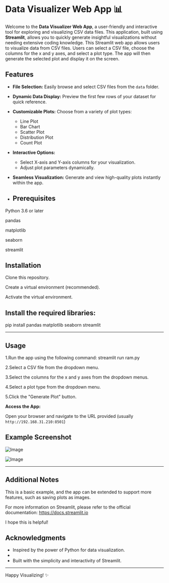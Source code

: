 # Data Visualizer Web App 📊

Welcome to the **Data Visualizer Web App**, a user-friendly and interactive tool for exploring and visualizing CSV data files. This application, built using **Streamlit**, allows you to quickly generate insightful visualizations without needing extensive coding knowledge.
This Streamlit web app allows users to visualize data from CSV files. Users can select a CSV file, choose the columns for the x and y axes, and select a plot type. The app will then generate the selected plot and display it on the screen.



## Features

- **File Selection:** Easily browse and select CSV files from the `data` folder.
- **Dynamic Data Display:** Preview the first few rows of your dataset for quick reference.
- **Customizable Plots:** Choose from a variety of plot types:
  - Line Plot
  - Bar Chart
  - Scatter Plot
  - Distribution Plot
  - Count Plot
    
- **Interactive Options:**
  - Select X-axis and Y-axis columns for your visualization.
  - Adjust plot parameters dynamically.
    
- **Seamless Visualization:** Generate and view high-quality plots instantly within the app.
  
- ## Prerequisites

Python 3.6 or later

pandas

matplotlib

seaborn

streamlit


## Installation

Clone this repository.

Create a virtual environment (recommended).

Activate the virtual environment.

## Install the required libraries:

pip install pandas matplotlib seaborn streamlit

---

## Usage

1.Run the app using the following command: streamlit run ram.py

2.Select a CSV file from the dropdown menu.

3.Select the columns for the x and y axes from the dropdown menus.

4.Select a plot type from the dropdown menu.

5.Click the "Generate Plot" button.

**Access the App:**

   Open your browser and navigate to the URL provided (usually `http://192.168.31.210:8501`)


## Example Screenshot

![Image](https://github.com/user-attachments/assets/4fc0c9c2-e0a0-4af5-9efc-874cfbfe3b1c)

![Image](https://github.com/user-attachments/assets/d2b8f264-d9cf-4bbd-867d-c7e154ab0ce3)


---

## Additional Notes

This is a basic example, and the app can be extended to support more features, such as saving plots as images.

For more information on Streamlit, please refer to the official documentation: https://docs.streamlit.io

I hope this is helpful!

## Acknowledgments

- Inspired by the power of Python for data visualization.
- 
- Built with the simplicity and interactivity of Streamlit.

---

Happy Visualizing! ✨


